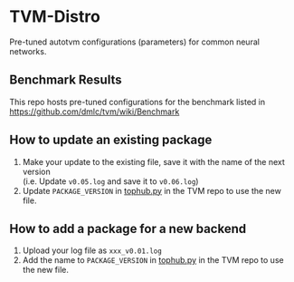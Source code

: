 # TVM-Distro
Pre-tuned autotvm configurations (parameters) for common neural networks.

## Benchmark Results
This repo hosts pre-tuned configurations for the benchmark listed in https://github.com/dmlc/tvm/wiki/Benchmark

## How to update an existing package
1. Make your update to the existing file, save it with the name of the next version  
   (i.e. Update `v0.05.log` and save it to `v0.06.log`)
2. Update `PACKAGE_VERSION` in [tophub.py](https://github.com/dmlc/tvm/blob/master/python/tvm/autotvm/tophub.py) in the TVM repo to use the new file.

## How to add a package for a new backend
1. Upload your log file as `xxx_v0.01.log`
2. Add the name to `PACKAGE_VERSION` in [tophub.py](https://github.com/dmlc/tvm/blob/master/python/tvm/autotvm/tophub.py) in the TVM repo to use the new file.
